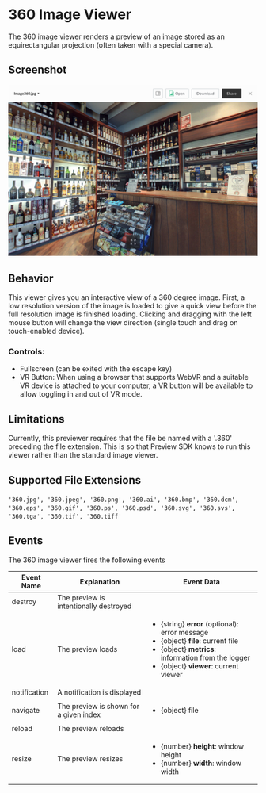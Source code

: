 # 360 Image Viewer

The 360 image viewer renders a preview of an image stored as an equirectangular projection (often taken with a special camera).

## Screenshot

![Screenshot of 360 image viewer](images/image360.png)

## Behavior

This viewer gives you an interactive view of a 360 degree image. First, a low resolution version of the image is loaded to give a quick view before the full resolution image is finished loading. Clicking and dragging with the left mouse button will change the view direction (single touch and drag on touch-enabled device).

### Controls:
* Fullscreen (can be exited with the escape key)
* VR Button: When using a browser that supports WebVR and a suitable VR device is attached to your computer, a VR button will be available to allow toggling in and out of VR mode.

## Limitations

Currently, this previewer requires that the file be named with a '.360' preceding the file extension. This is so that Preview SDK knows to run this viewer rather than the standard image viewer.

## Supported File Extensions

`'360.jpg', '360.jpeg', '360.png', '360.ai', '360.bmp', '360.dcm', '360.eps', '360.gif', '360.ps', '360.psd', '360.svg', '360.svs', '360.tga', '360.tif', '360.tiff'`

## Events
The 360 image viewer fires the following events

| Event Name | Explanation | Event Data |
| --- | --- | --- |
| destroy | The preview is intentionally destroyed ||
| load |  The preview loads | <ul> <li> {string} **error** (optional): error message </li> <li> {object} **file**: current file </li> <li> {object} **metrics**: information from the logger </li> <li> {object} **viewer**: current viewer </li> </ul> |
| notification | A notification is displayed ||
| navigate | The preview is shown for a given index | <ul> <li> {object} file </li> </ul> |
| reload | The preview reloads ||
| resize | The preview resizes |<ul> <li> {number} **height**: window height </li> <li> {number} **width**: window width </li> </ul> |
